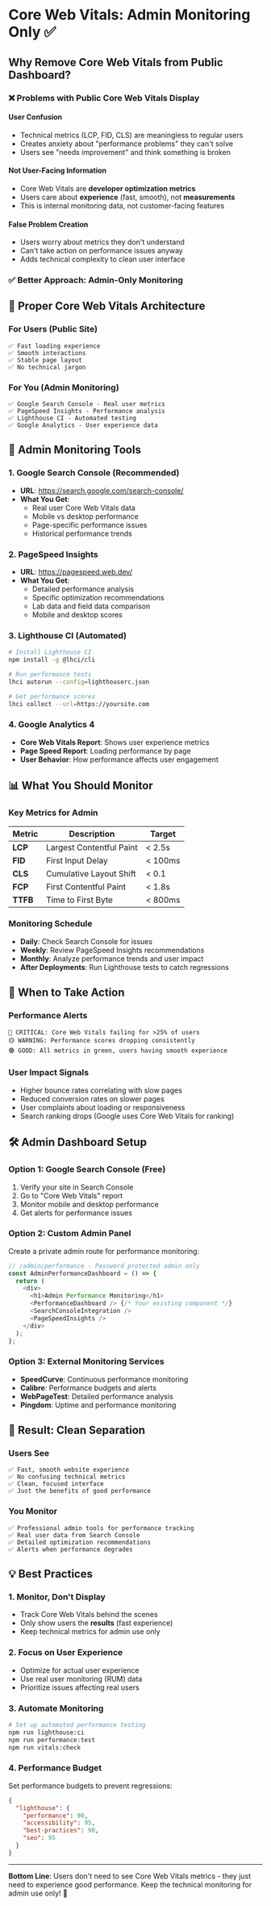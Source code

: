 # Core Web Vitals: Admin Monitoring Only ✅

## Why Remove Core Web Vitals from Public Dashboard?

### ❌ **Problems with Public Core Web Vitals Display**

#### **User Confusion**
- Technical metrics (LCP, FID, CLS) are meaningless to regular users
- Creates anxiety about "performance problems" they can't solve
- Users see "needs improvement" and think something is broken

#### **Not User-Facing Information**
- Core Web Vitals are **developer optimization metrics**
- Users care about **experience** (fast, smooth), not **measurements**
- This is internal monitoring data, not customer-facing features

#### **False Problem Creation**
- Users worry about metrics they don't understand
- Can't take action on performance issues anyway
- Adds technical complexity to clean user interface

### ✅ **Better Approach: Admin-Only Monitoring**

## 🎯 **Proper Core Web Vitals Architecture**

### **For Users (Public Site)**
```
✅ Fast loading experience
✅ Smooth interactions  
✅ Stable page layout
✅ No technical jargon
```

### **For You (Admin Monitoring)**
```
✅ Google Search Console - Real user metrics
✅ PageSpeed Insights - Performance analysis  
✅ Lighthouse CI - Automated testing
✅ Google Analytics - User experience data
```

## 🔧 **Admin Monitoring Tools**

### **1. Google Search Console (Recommended)**
- **URL**: https://search.google.com/search-console/
- **What You Get**:
  - Real user Core Web Vitals data
  - Mobile vs desktop performance
  - Page-specific performance issues
  - Historical performance trends

### **2. PageSpeed Insights**  
- **URL**: https://pagespeed.web.dev/
- **What You Get**:
  - Detailed performance analysis
  - Specific optimization recommendations
  - Lab data and field data comparison
  - Mobile and desktop scores

### **3. Lighthouse CI (Automated)**
```bash
# Install Lighthouse CI
npm install -g @lhci/cli

# Run performance tests
lhci autorun --config=lighthouserc.json

# Get performance scores
lhci collect --url=https://yoursite.com
```

### **4. Google Analytics 4**
- **Core Web Vitals Report**: Shows user experience metrics
- **Page Speed Report**: Loading performance by page
- **User Behavior**: How performance affects user engagement

## 📊 **What You Should Monitor**

### **Key Metrics for Admin**
| Metric | Description | Target |
|--------|-------------|---------|
| **LCP** | Largest Contentful Paint | < 2.5s |
| **FID** | First Input Delay | < 100ms |
| **CLS** | Cumulative Layout Shift | < 0.1 |
| **FCP** | First Contentful Paint | < 1.8s |
| **TTFB** | Time to First Byte | < 800ms |

### **Monitoring Schedule**
- **Daily**: Check Search Console for issues
- **Weekly**: Review PageSpeed Insights recommendations  
- **Monthly**: Analyze performance trends and user impact
- **After Deployments**: Run Lighthouse tests to catch regressions

## 🚨 **When to Take Action**

### **Performance Alerts**
```
🔴 CRITICAL: Core Web Vitals failing for >25% of users
🟡 WARNING: Performance scores dropping consistently  
🟢 GOOD: All metrics in green, users having smooth experience
```

### **User Impact Signals**
- Higher bounce rates correlating with slow pages
- Reduced conversion rates on slower pages
- User complaints about loading or responsiveness
- Search ranking drops (Google uses Core Web Vitals for ranking)

## 🛠️ **Admin Dashboard Setup**

### **Option 1: Google Search Console (Free)**
1. Verify your site in Search Console
2. Go to "Core Web Vitals" report
3. Monitor mobile and desktop performance
4. Get alerts for performance issues

### **Option 2: Custom Admin Panel**
Create a private admin route for performance monitoring:

```typescript
// /admin/performance - Password protected admin only
const AdminPerformanceDashboard = () => {
  return (
    <div>
      <h1>Admin Performance Monitoring</h1>
      <PerformanceDashboard /> {/* Your existing component */}
      <SearchConsoleIntegration />
      <PageSpeedInsights />
    </div>
  );
};
```

### **Option 3: External Monitoring Services**
- **SpeedCurve**: Continuous performance monitoring
- **Calibre**: Performance budgets and alerts  
- **WebPageTest**: Detailed performance analysis
- **Pingdom**: Uptime and performance monitoring

## 🎯 **Result: Clean Separation**

### **Users See**
```
✅ Fast, smooth website experience
✅ No confusing technical metrics
✅ Clean, focused interface
✅ Just the benefits of good performance
```

### **You Monitor**
```
✅ Professional admin tools for performance tracking
✅ Real user data from Search Console
✅ Detailed optimization recommendations
✅ Alerts when performance degrades
```

## 💡 **Best Practices**

### **1. Monitor, Don't Display**
- Track Core Web Vitals behind the scenes
- Only show users the **results** (fast experience)
- Keep technical metrics for admin use only

### **2. Focus on User Experience**
- Optimize for actual user experience
- Use real user monitoring (RUM) data
- Prioritize issues affecting real users

### **3. Automate Monitoring**
```bash
# Set up automated performance testing
npm run lighthouse:ci
npm run performance:test
npm run vitals:check
```

### **4. Performance Budget**
Set performance budgets to prevent regressions:
```json
{
  "lighthouse": {
    "performance": 90,
    "accessibility": 95,
    "best-practices": 90,
    "seo": 95
  }
}
```

---

**Bottom Line**: Users don't need to see Core Web Vitals metrics - they just need to experience good performance. Keep the technical monitoring for admin use only! 🚀